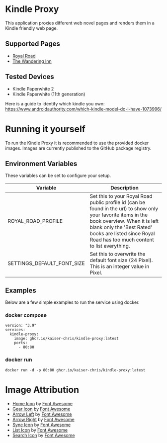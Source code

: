 # Kindle Proxy

This application proxies different web novel pages and renders them in a Kindle friendly web page.

## Supported Pages

 - [Royal Road](https://www.royalroad.com/)
 - [The Wandering Inn](https://wanderinginn.com/)

## Tested Devices

 - Kindle Paperwhite 2
 - Kindle Paperwhite (11th generation)

Here is a guide to identify which kindle you own: https://www.androidauthority.com/which-kindle-model-do-i-have-1073996/

# Running it yourself

To run the Kindle Proxy it is recommended to use the provided docker images.
Images are currently published to the GitHub package registry.

## Environment Variables

These variables can be set to configure your setup.

| Variable                   | Description                                                                                                                                                                                                                                           |
|----------------------------|-------------------------------------------------------------------------------------------------------------------------------------------------------------------------------------------------------------------------------------------------------|
| ROYAL_ROAD_PROFILE         | Set this to your Royal Road public profile id (can be found in the url) to show only your favorite items in the book overview. When it is left blank only the 'Best Rated' books are listed since Royal Road has too much content to list everything. |
| SETTINGS_DEFAULT_FONT_SIZE | Set this to overwrite the default font size (24 Pixel). This is an integer value in Pixel.                                                                                                                                                            |

## Examples

Below are a few simple examples to run the service using docker.

### docker compose

```
version: "3.9"
services:
  kindle-proxy:
    image: ghcr.io/kaiser-chris/kindle-proxy:latest
    ports:
      - 80:80
```

### docker run

```
docker run -d -p 80:80 ghcr.io/kaiser-chris/kindle-proxy:latest
```

# Image Attribution

 - [Home Icon](/src/main/resources/static/img/home-solid.svg) by [Font Awesome](https://fontawesome.com/license)
 - [Gear Icon](/src/main/resources/static/img/gear-solid.svg) by [Font Awesome](https://fontawesome.com/license)
 - [Arrow Left](/src/main/resources/static/img/arrow-left-solid.svg) by [Font Awesome](https://fontawesome.com/license)
 - [Arrow Right](/src/main/resources/static/img/arrow-right-solid.svg) by [Font Awesome](https://fontawesome.com/license)
 - [Sync Icon](/src/main/resources/static/img/sync-solid.svg) by [Font Awesome](https://fontawesome.com/license)
 - [List Icon](/src/main/resources/static/img/list-solid.svg) by [Font Awesome](https://fontawesome.com/license)
 - [Search Icon](/src/main/resources/static/img/search-solid.svg) by [Font Awesome](https://fontawesome.com/license)